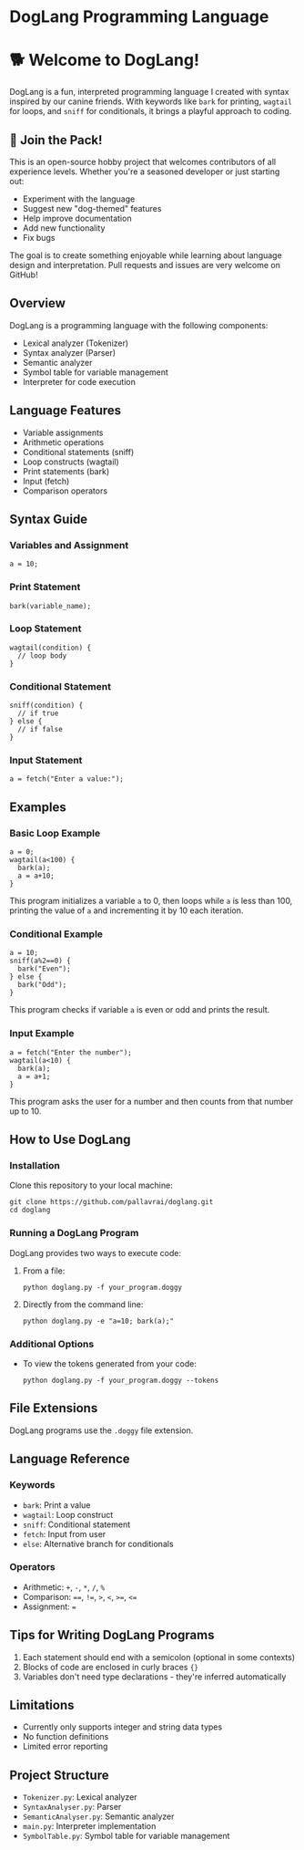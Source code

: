 # DogLang Programming Language

# 🐕 Welcome to DogLang!

DogLang is a fun, interpreted programming language I created with syntax inspired by our canine friends. With keywords like `bark` for printing, `wagtail` for loops, and `sniff` for conditionals, it brings a playful approach to coding.

## 🚀 Join the Pack!

This is an open-source hobby project that welcomes contributors of all experience levels. Whether you're a seasoned developer or just starting out:

- Experiment with the language
- Suggest new "dog-themed" features
- Help improve documentation
- Add new functionality
- Fix bugs

The goal is to create something enjoyable while learning about language design and interpretation. Pull requests and issues are very welcome on GitHub!

## Overview

DogLang is a programming language with the following components:
- Lexical analyzer (Tokenizer)
- Syntax analyzer (Parser)
- Semantic analyzer
- Symbol table for variable management
- Interpreter for code execution

## Language Features

- Variable assignments
- Arithmetic operations
- Conditional statements (sniff)
- Loop constructs (wagtail)
- Print statements (bark)
- Input (fetch)
- Comparison operators

## Syntax Guide

### Variables and Assignment
```
a = 10;
```

### Print Statement
```
bark(variable_name);
```

### Loop Statement
```
wagtail(condition) {
  // loop body
}
```

### Conditional Statement
```
sniff(condition) {
  // if true
} else {
  // if false
}
```

### Input Statement
```
a = fetch("Enter a value:");
```

## Examples

### Basic Loop Example
```
a = 0;
wagtail(a<100) { 
  bark(a);
  a = a+10;
}
```
This program initializes a variable `a` to 0, then loops while `a` is less than 100, printing the value of `a` and incrementing it by 10 each iteration.

### Conditional Example
```
a = 10;
sniff(a%2==0) {
  bark("Even");
} else {
  bark("Odd");
}
```
This program checks if variable `a` is even or odd and prints the result.

### Input Example
```
a = fetch("Enter the number");
wagtail(a<10) {
  bark(a);
  a = a+1;
}
```
This program asks the user for a number and then counts from that number up to 10.

## How to Use DogLang

### Installation
Clone this repository to your local machine:
```
git clone https://github.com/pallavrai/doglang.git
cd doglang
```

### Running a DogLang Program
DogLang provides two ways to execute code:

1. From a file:
   ```
   python doglang.py -f your_program.doggy
   ```

2. Directly from the command line:
   ```
   python doglang.py -e "a=10; bark(a);"
   ```

### Additional Options
- To view the tokens generated from your code:
  ```
  python doglang.py -f your_program.doggy --tokens
  ```

## File Extensions
DogLang programs use the `.doggy` file extension.

## Language Reference

### Keywords
- `bark`: Print a value
- `wagtail`: Loop construct
- `sniff`: Conditional statement
- `fetch`: Input from user
- `else`: Alternative branch for conditionals

### Operators
- Arithmetic: `+`, `-`, `*`, `/`, `%`
- Comparison: `==`, `!=`, `>`, `<`, `>=`, `<=`
- Assignment: `=`

## Tips for Writing DogLang Programs
1. Each statement should end with a semicolon (optional in some contexts)
2. Blocks of code are enclosed in curly braces `{}`
3. Variables don't need type declarations - they're inferred automatically

## Limitations
- Currently only supports integer and string data types
- No function definitions
- Limited error reporting

## Project Structure
- `Tokenizer.py`: Lexical analyzer
- `SyntaxAnalyser.py`: Parser
- `SemanticAnalyser.py`: Semantic analyzer
- `main.py`: Interpreter implementation
- `SymbolTable.py`: Symbol table for variable management